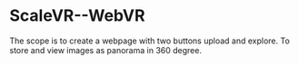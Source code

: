 # ScaleVR--WebVR
The scope is to create a webpage with two buttons upload and explore. To store and view images as panorama in 360 degree.
